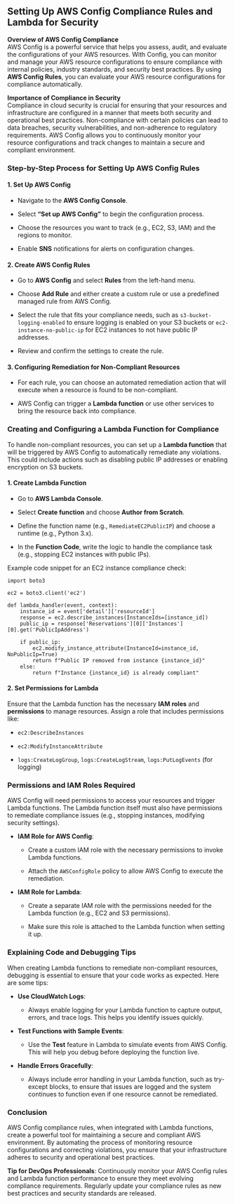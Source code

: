## Setting Up AWS Config Compliance Rules and Lambda for Security
**Overview of AWS Config Compliance**  
AWS Config is a powerful service that helps you assess, audit, and evaluate the configurations of your AWS resources. With Config, you can monitor and manage your AWS resource configurations to ensure compliance with internal policies, industry standards, and security best practices. By using  **AWS Config Rules**, you can evaluate your AWS resource configurations for compliance automatically.

**Importance of Compliance in Security**  
Compliance in cloud security is crucial for ensuring that your resources and infrastructure are configured in a manner that meets both security and operational best practices. Non-compliance with certain policies can lead to data breaches, security vulnerabilities, and non-adherence to regulatory requirements. AWS Config allows you to continuously monitor your resource configurations and track changes to maintain a secure and compliant environment.

### [](https://100daysdevops.hashnode.dev/day-67-of-100-days-setting-up-aws-config-compliance-rules-and-lambda-for-security#heading-step-by-step-process-for-setting-up-aws-config-rules "Permalink")Step-by-Step Process for Setting Up AWS Config Rules

#### [](https://100daysdevops.hashnode.dev/day-67-of-100-days-setting-up-aws-config-compliance-rules-and-lambda-for-security#heading-1-set-up-aws-config "Permalink")1.  **Set Up AWS Config**

-   Navigate to the  **AWS Config Console**.
    
-   Select  **“Set up AWS Config”**  to begin the configuration process.
    
-   Choose the resources you want to track (e.g., EC2, S3, IAM) and the regions to monitor.
    
-   Enable  **SNS**  notifications for alerts on configuration changes.
    

#### [](https://100daysdevops.hashnode.dev/day-67-of-100-days-setting-up-aws-config-compliance-rules-and-lambda-for-security#heading-2-create-aws-config-rules "Permalink")2.  **Create AWS Config Rules**

-   Go to  **AWS Config**  and select  **Rules**  from the left-hand menu.
    
-   Choose  **Add Rule**  and either create a custom rule or use a predefined managed rule from AWS Config.
    
-   Select the rule that fits your compliance needs, such as  `s3-bucket-logging-enabled`  to ensure logging is enabled on your S3 buckets or  `ec2-instance-no-public-ip`  for EC2 instances to not have public IP addresses.
    
-   Review and confirm the settings to create the rule.
    

#### [](https://100daysdevops.hashnode.dev/day-67-of-100-days-setting-up-aws-config-compliance-rules-and-lambda-for-security#heading-3-configuring-remediation-for-non-compliant-resources "Permalink")3.  **Configuring Remediation for Non-Compliant Resources**

-   For each rule, you can choose an automated remediation action that will execute when a resource is found to be non-compliant.
    
-   AWS Config can trigger a  **Lambda function**  or use other services to bring the resource back into compliance.
    

### [](https://100daysdevops.hashnode.dev/day-67-of-100-days-setting-up-aws-config-compliance-rules-and-lambda-for-security#heading-creating-and-configuring-a-lambda-function-for-compliance "Permalink")Creating and Configuring a Lambda Function for Compliance

To handle non-compliant resources, you can set up a  **Lambda function**  that will be triggered by AWS Config to automatically remediate any violations. This could include actions such as disabling public IP addresses or enabling encryption on S3 buckets.

#### [](https://100daysdevops.hashnode.dev/day-67-of-100-days-setting-up-aws-config-compliance-rules-and-lambda-for-security#heading-1-create-lambda-function "Permalink")1.  **Create Lambda Function**

-   Go to  **AWS Lambda Console**.
    
-   Select  **Create function**  and choose  **Author from Scratch**.
    
-   Define the function name (e.g.,  `RemediateEC2PublicIP`) and choose a runtime (e.g., Python 3.x).
    
-   In the  **Function Code**, write the logic to handle the compliance task (e.g., stopping EC2 instances with public IPs).
    

Example code snippet for an EC2 instance compliance check:


```
import boto3

ec2 = boto3.client('ec2')

def lambda_handler(event, context):
    instance_id = event['detail']['resourceId']
    response = ec2.describe_instances(InstanceIds=[instance_id])
    public_ip = response['Reservations'][0]['Instances'][0].get('PublicIpAddress')

    if public_ip:
        ec2.modify_instance_attribute(InstanceId=instance_id, NoPublicIp=True)
        return f"Public IP removed from instance {instance_id}"
    else:
        return f"Instance {instance_id} is already compliant"

```

#### [](https://100daysdevops.hashnode.dev/day-67-of-100-days-setting-up-aws-config-compliance-rules-and-lambda-for-security#heading-2-set-permissions-for-lambda "Permalink")2.  **Set Permissions for Lambda**

Ensure that the Lambda function has the necessary  **IAM roles**  and  **permissions**  to manage resources. Assign a role that includes permissions like:

-   `ec2:DescribeInstances`
    
-   `ec2:ModifyInstanceAttribute`
    
-   `logs:CreateLogGroup`,  `logs:CreateLogStream`,  `logs:PutLogEvents`  (for logging)
    

### [](https://100daysdevops.hashnode.dev/day-67-of-100-days-setting-up-aws-config-compliance-rules-and-lambda-for-security#heading-permissions-and-iam-roles-required "Permalink")Permissions and IAM Roles Required

AWS Config will need permissions to access your resources and trigger Lambda functions. The Lambda function itself must also have permissions to remediate compliance issues (e.g., stopping instances, modifying security settings).

-   **IAM Role for AWS Config**:
    
    -   Create a custom IAM role with the necessary permissions to invoke Lambda functions.
        
    -   Attach the  `AWSConfigRole`  policy to allow AWS Config to execute the remediation.
        
-   **IAM Role for Lambda**:
    
    -   Create a separate IAM role with the permissions needed for the Lambda function (e.g., EC2 and S3 permissions).
        
    -   Make sure this role is attached to the Lambda function when setting it up.
        

### [](https://100daysdevops.hashnode.dev/day-67-of-100-days-setting-up-aws-config-compliance-rules-and-lambda-for-security#heading-explaining-code-and-debugging-tips "Permalink")Explaining Code and Debugging Tips

When creating Lambda functions to remediate non-compliant resources, debugging is essential to ensure that your code works as expected. Here are some tips:

-   **Use CloudWatch Logs**:
    
    -   Always enable logging for your Lambda function to capture output, errors, and trace logs. This helps you identify issues quickly.
-   **Test Functions with Sample Events**:
    
    -   Use the  **Test**  feature in Lambda to simulate events from AWS Config. This will help you debug before deploying the function live.
-   **Handle Errors Gracefully**:
    
    -   Always include error handling in your Lambda function, such as try-except blocks, to ensure that issues are logged and the system continues to function even if one resource cannot be remediated.

### [](https://100daysdevops.hashnode.dev/day-67-of-100-days-setting-up-aws-config-compliance-rules-and-lambda-for-security#heading-conclusion "Permalink")Conclusion

AWS Config compliance rules, when integrated with Lambda functions, create a powerful tool for maintaining a secure and compliant AWS environment. By automating the process of monitoring resource configurations and correcting violations, you ensure that your infrastructure adheres to security and operational best practices.

**Tip for DevOps Professionals**: Continuously monitor your AWS Config rules and Lambda function performance to ensure they meet evolving compliance requirements. Regularly update your compliance rules as new best practices and security standards are released.
